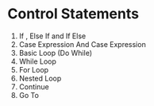 # Control Statements

1. If , Else If  and If Else
2. Case Expression And Case Expression
3. Basic Loop (Do While)
4. While Loop
5. For Loop
6. Nested Loop
7. Continue
8. Go To 


